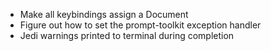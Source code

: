 - Make all keybindings assign a Document
- Figure out how to set the prompt-toolkit exception handler
- Jedi warnings printed to terminal during completion
